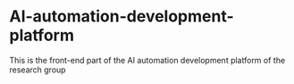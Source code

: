 # AI-automation-development-platform
This is the front-end part of the AI automation development platform of the research group
